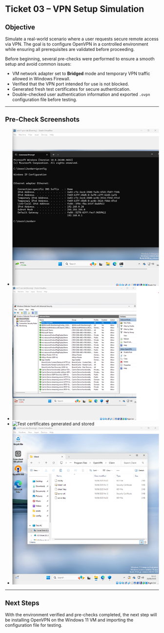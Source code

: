 # Ticket 03 – VPN Setup Simulation

## Objective

Simulate a real-world scenario where a user requests secure remote access via VPN. The goal is to configure OpenVPN in a controlled environment while ensuring all prerequisites are validated before proceeding.

Before beginning, several pre-checks were performed to ensure a smooth setup and avoid common issues:

- VM network adapter set to **Bridged** mode and temporary VPN traffic allowed in Windows Firewall.  
- Verified that the VPN port intended for use is not blocked.  
- Generated fresh test certificates for secure authentication.  
- Double-checked user authentication information and exported `.ovpn` configuration file before testing.

---

## Pre-Check Screenshots

- ![VM Network Adapter set to Bridged](../images/vm-network-adapter.png)  
- ![Windows Firewall temporarily allowing VPN traffic](../images/firewall-vpn-rule.png)  
- ![Test certificates generated and stored](../images/test-certificates.png)  
- ![Verified exported OpenVPN configuration file](../images/openvpn-config-checked.png)

---

## Next Steps

With the environment verified and pre-checks completed, the next step will be installing OpenVPN on the Windows 11 VM and importing the configuration file for testing.

